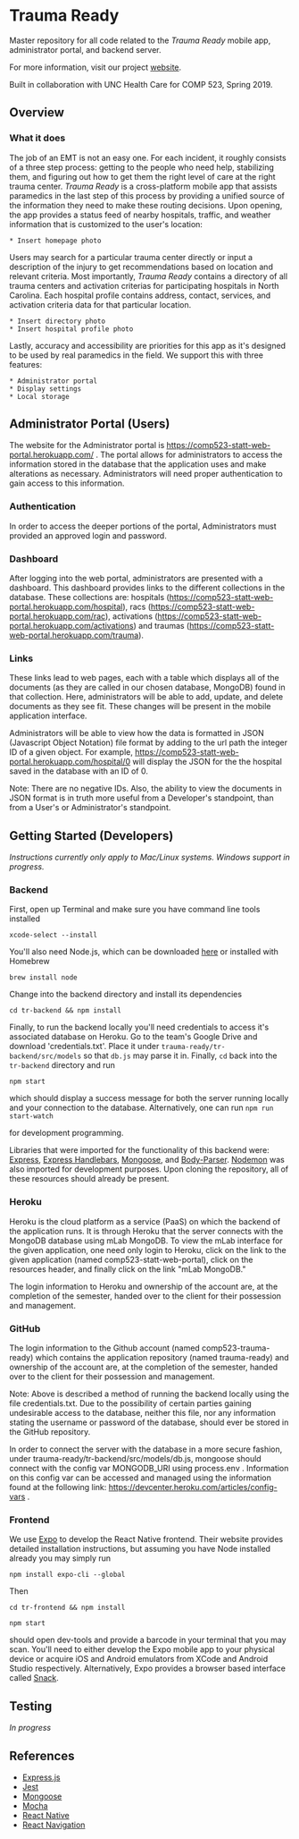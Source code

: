 # Trauma Ready 
Master repository for all code related to the *Trauma Ready* mobile app, administrator portal, and backend server. 

For more information, visit our project [website](https://comp523-trauma-ready.github.io).

Built in collaboration with UNC Health Care for COMP 523, Spring 2019. 

## Overview

### What it does
The job of an EMT is not an easy one. For each incident, it roughly consists of a three step process: getting to the people who need help, stabilizing them, and figuring out how to get them the right level of care at the right trauma center. *Trauma Ready* is a cross-platform mobile app that assists paramedics in the last step of this process by providing a unified source of the information they need to make these routing decisions. Upon opening, the app provides a status feed of nearby hospitals, traffic, and weather information that is customized to the user's location: 

    * Insert homepage photo

Users may search for a particular trauma center directly or input a description of the injury to get recommendations based on location and relevant criteria. Most importantly, *Trauma Ready* contains a directory of all trauma centers and activation criterias for participating hospitals in North Carolina. Each hospital profile contains address, contact, services, and activation criteria data for that particular location. 

    * Insert directory photo
    * Insert hospital profile photo

Lastly, accuracy and accessibility are priorities for this app as it's designed to be used by real paramedics in the field. We support this with three features:

    * Administrator portal
    * Display settings
    * Local storage 

## Administrator Portal (Users)
The website for the Administrator portal is https://comp523-statt-web-portal.herokuapp.com/ .
The portal allows for administrators to access the information stored in the database that the application uses and make alterations as necessary. Administrators will need proper authentication to gain access to this information.

### Authentication
In order to access the deeper portions of the portal, Administrators must provided an approved login and password.

### Dashboard
After logging into the web portal, administrators are presented with a dashboard. This dashboard provides links to the different collections in the database. These collections are: hospitals (https://comp523-statt-web-portal.herokuapp.com/hospital), racs (https://comp523-statt-web-portal.herokuapp.com/rac), activations (https://comp523-statt-web-portal.herokuapp.com/activations) and traumas (https://comp523-statt-web-portal.herokuapp.com/trauma). 

### Links
These links lead to web pages, each with a table which displays all of the documents (as they are called in our chosen database, MongoDB) found in that collection. Here, administrators will be able to add, update, and delete documents as they see fit. These changes will be present in the mobile application interface.  

Administrators will be able to view how the data is formatted in JSON (Javascript Object Notation) file format by adding to the url path the integer ID of a given object. For example, https://comp523-statt-web-portal.herokuapp.com/hospital/0 will display the JSON for the the hospital saved in the database with an ID of 0. 

Note: There are no negative IDs. Also, the ability to view the documents in JSON format is in truth more useful from a Developer's      standpoint, than from a User's or Administrator's standpoint.

## Getting Started (Developers)

*Instructions currently only apply to Mac/Linux systems. Windows support in progress.*

### Backend
First, open up Terminal and make sure you have command line tools installed 

  `xcode-select --install`

You'll also need Node.js, which can be downloaded [here](https://nodejs.org/en/) or installed with Homebrew 

  `brew install node` 

Change into the backend directory and install its dependencies 

  `cd tr-backend && npm install` 

Finally, to run the backend locally you'll need credentials to access it's associated database on Heroku. Go to the team's Google Drive and download 'credentials.txt'. Place it under `trauma-ready/tr-backend/src/models` so that `db.js` may parse it in. Finally, `cd` back into the `tr-backend` directory and run 

  `npm start`

which should display a success message for both the server running locally and your connection to the database. Alternatively, one can run 
   `npm run start-watch`
   
for development programming.

Libraries that were imported for the functionality of this backend were: [Express](https://expressjs.com), [Express Handlebars](https://www.npmjs.com/package/express-handlebars), [Mongoose](https://mongoosejs.com/), and [Body-Parser](https://www.npmjs.com/package/body-parser). [Nodemon](https://nodemon.io/) was also imported for development purposes. Upon cloning the repository, all of these resources should already be present. 

### Heroku
Heroku is the cloud platform as a service (PaaS) on which the backend of the application runs. It is through Heroku that the server connects with the MongoDB database using mLab MongoDB. To view the mLab interface for the given application, one need only login to Heroku, click on the link to the given application (named comp523-statt-web-portal), click on the resources header, and finally click on the link "mLab MongoDB."

The login information to Heroku and ownership of the account are, at the completion of the semester, handed over to the client for their possession and management.

### GitHub
The login information to the Github account (named comp523-trauma-ready) which contains the application repository (named trauma-ready) and ownership of the account are, at the completion of the semester, handed over to the client for their possession and management.

Note: Above is described a method of running the backend locally using the file credentials.txt. Due to the possibility of certain parties gaining undesirable access to the database, neither this file, nor any information stating the username or password of the database, should ever be stored in the GitHub repository. 

In order to connect the server with the database in a more secure fashion, under trauma-ready/tr-backend/src/models/db.js, mongoose should connect with the config var MONGODB_URI using process.env . Information on this config var can be accessed and managed using the information found at the following link: https://devcenter.heroku.com/articles/config-vars .

### Frontend

We use [Expo](https://expo.io/learn) to develop the React Native frontend. Their website provides detailed installation instructions, but assuming you have Node installed already you may simply run

  `npm install expo-cli --global`

Then 

  `cd tr-frontend && npm install`
  
  `npm start`
  
should open dev-tools and provide a barcode in your terminal that you may scan. You'll need to either develop the Expo mobile app to your physical device or acquire iOS and Android emulators from XCode and Android Studio respectively. Alternatively, Expo provides a browser based interface called [Snack](https://snack.expo.io). 

## Testing 

*In progress*

## References 

* [Express.js](https://expressjs.com)
* [Jest](https://jestjs.io)
* [Mongoose](https://mongoosejs.com)
* [Mocha](https://mochajs.org)
* [React Native](https://facebook.github.io/react-native/)
* [React Navigation](https://reactnavigation.org)
